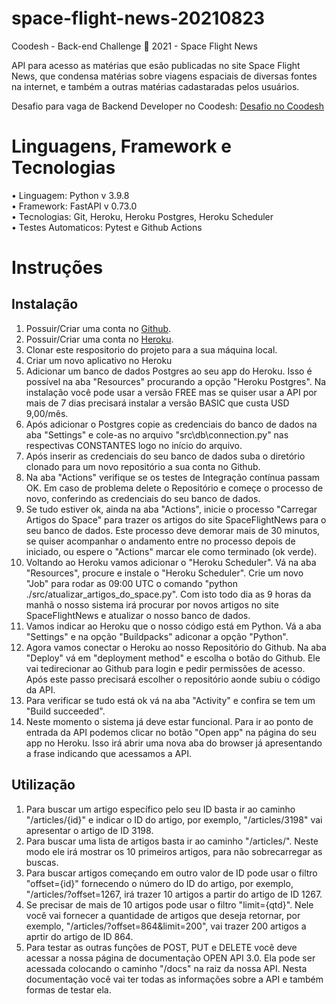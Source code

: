 # space-flight-news-20210823
Coodesh - Back-end Challenge 🏅 2021 - Space Flight News

API para acesso as matérias que esão publicadas no site Space Flight News, que condensa matérias sobre viagens espaciais de diversas fontes na internet, e também a outras matérias cadastaradas pelos usuários.

Desafio para vaga de Backend Developer no Coodesh: [Desafio no Coodesh](https://lab.coodesh.com/hgf777/space-flight-news-20210823)

# Linguagens, Framework e Tecnologias

• Linguagem: Python v 3.9.8<BR>
• Framework: FastAPI v 0.73.0<BR>
• Tecnologias: Git, Heroku, Heroku Postgres, Heroku Scheduler<BR>
• Testes Automaticos: Pytest e Github Actions

# Instruções

## Instalação

1) Possuir/Criar uma conta no [Github](https://github.com/).
2) Possuir/Criar uma conta no [Heroku](https://id.heroku.com/login).
3) Clonar este respositorio do projeto para a sua máquina local.
4) Criar um novo aplicativo no Heroku
5) Adicionar um banco de dados Postgres ao seu app do Heroku. Isso é possível na aba "Resources" procurando a opção "Heroku Postgres". Na instalação você pode usar a versão FREE mas se quiser usar a API por mais de 7 dias precisará instalar a versão BASIC que custa USD 9,00/mês.
6) Após adicionar o Postgres copie as credenciais do banco de dados na aba "Settings" e cole-as no arquivo "src\db\connection.py" nas respectivas CONSTANTES logo no início do arquivo.
7) Após inserir as credenciais do seu banco de dados suba o diretório clonado para um novo repositório a sua conta no Github.
8) Na aba "Actions" verifique se os testes de Integração contínua passam OK. Em caso de problema delete o Repositório e começe o processo de novo, conferindo as credenciais do seu banco de dados.
9) Se tudo estiver ok, ainda na aba "Actions", inicie o processo "Carregar Artigos do Space" para trazer os artigos do site SpaceFlightNews para o seu banco de dados. Este processo deve demorar mais de 30 minutos, se quiser acompanhar o andamento entre no processo depois de iniciado, ou espere o "Actions" marcar ele como terminado (ok verde).
10) Voltando ao Heroku vamos adicionar o "Heroku Scheduler". Vá na aba "Resources", procure e instale o "Heroku Scheduler". Crie um novo "Job" para rodar as 09:00 UTC o comando "python ./src/atualizar_artigos_do_space.py". Com isto todo dia as 9 horas da manhã o nosso sistema irá procurar por novos artigos no site SpaceFlightNews e atualizar o nosso banco de dados.
11) Vamos indicar ao Heroku que o nosso código está em Python. Vá a aba "Settings" e na opção "Buildpacks" adiconar a opção "Python".
12) Agora vamos conectar o Heroku ao nosso Repositório do Github. Na aba "Deploy" vá em "deployment method" e escolha o botão do Github. Ele vai tedirecionar ao Github para login e pedir permissões de acesso. Após este passo precisará escolher o repositório aonde subiu o código da API.
13) Para verificar se tudo está ok vá na aba "Activity" e confira se tem um "Build succeeded".
14) Neste momento o sistema já deve estar funcional. Para ir ao ponto de entrada da API podemos clicar no botão "Open app" na página do seu app no Heroku. Isso irá abrir uma nova aba do browser já apresentando a frase indicando que acessamos a API.

## Utilização

1)  Para buscar um artigo específico pelo seu ID basta ir ao caminho "/articles/{id}" e indicar o ID do artigo, por exemplo, "/articles/3198" vai apresentar o artigo de ID 3198.
2)  Para buscar uma lista de artigos basta ir ao caminho "/articles/". Neste modo ele irá mostrar os 10 primeiros artigos, para não sobrecarregar as buscas.
3)  Para buscar artigos começando em outro valor de ID pode usar o filtro "offset={id}" fornecendo o número do ID do artigo, por exemplo, "/articles/?offset=1267, irá trazer 10 artigos a partir do artigo de ID 1267.
4)  Se precisar de mais de 10 artigos pode usar o filtro "limit={qtd}". Nele você vai fornecer a quantidade de artigos que deseja retornar, por exemplo, "/articles/?offset=864&limit=200", vai trazer 200 artigos a aprtir do artigo de ID 864.
5)  Para testar as outras funções de POST, PUT e DELETE você deve acessar a nossa página de documentação OPEN API 3.0. Ela pode ser acessada colocando o caminho "/docs" na raiz da nossa API. Nesta documentação você vai ter todas as informações sobre a API e também formas de testar ela.